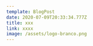 ```yaml
---
template: BlogPost
date: 2020-07-09T20:33:34.777Z
title: xxx
link: xxxx
image: /assets/logo-branco.png
---
```


